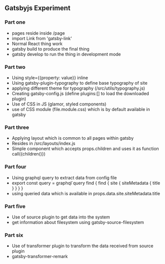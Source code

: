 ## Gatsbyjs Experiment

### Part one

- pages reside inside /page
- import Link from 'gatsby-link'
- Normal React thing work 
- gatsby build to produce the final thing
- gatsby develop to run the thing in development mode

### Part two

- Using style={{property: value}} inline
- Using gatsby-plugin-typography to define base typography of site
- applying different theme for typography (/src/utils/typography.js)
- Creating gatsby-config.js (define plugins:[] to load the downloaded plugin)
- Use of CSS in JS (glamor, styled components)
- use of CSS module (file.module.css) which is by default available in gatsby

### Part three

- Applying layout which is common to all pages within gatsby
- Resides in /src/layouts/index.js
- Simple component which accepts props.children and uses it as function call({children()})

### Part four

- Using graphql query to extract data from config file
- export const query = graphql`query find { find { site { siteMetadata { title } }  } }
- using queried data which is available in props.data.site.siteMetadata.title

### Part five

- Use of source plugin to get data into the system
- get information about filesystem using gatsby-source-filesystem

### Part six

- Use of transformer plugin to transform the data received from source plugin
- gatsby-transformer-remark 

